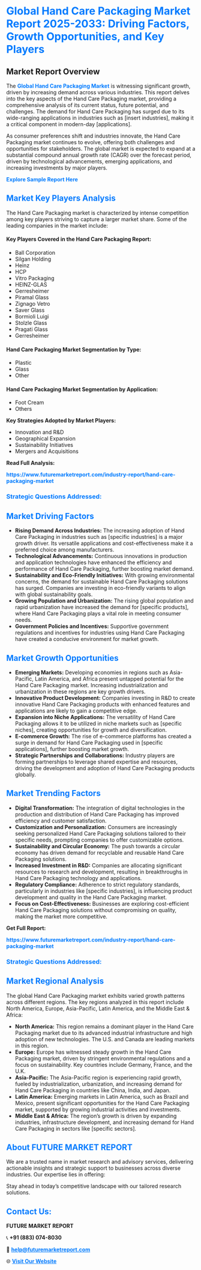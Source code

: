 <h1 style="color: #007BFF;">Global Hand Care Packaging Market Report 2025-2033: Driving Factors, Growth Opportunities, and Key Players</h1>

<section id="overview">
<h2>Market Report Overview</h2>
<p>The <a href="https://www.futuremarketreport.com/industry-report/hand-care-packaging-market" style="color: #007BFF; text-decoration: none;"><strong>Global Hand Care Packaging Market</strong></a> is witnessing significant growth, driven by increasing demand across various industries. This report delves into the key aspects of the Hand Care Packaging market, providing a comprehensive analysis of its current status, future potential, and challenges. The demand for Hand Care Packaging has surged due to its wide-ranging applications in industries such as [insert industries], making it a critical component in modern-day [applications].</p>
<p>As consumer preferences shift and industries innovate, the Hand Care Packaging market continues to evolve, offering both challenges and opportunities for stakeholders. The global market is expected to expand at a substantial compound annual growth rate (CAGR) over the forecast period, driven by technological advancements, emerging applications, and increasing investments by major players.</p>
</section>

<section id="overview">
<p><a href="https://www.futuremarketreport.com/request-sample/reportId=31969" style="color: #007BFF; text-decoration: none;"><strong>Explore Sample Report Here</strong></a></p>
</section>

<section id="key-players">
<h2 style="color: #007BFF;">Market Key Players Analysis</h2>
<p>The Hand Care Packaging market is characterized by intense competition among key players striving to capture a larger market share. Some of the leading companies in the market include:</p>
<h4>Key Players Covered in the Hand Care Packaging Report:</h4>
<ul><li>Ball Corporation</li><li>Silgan Holding</li><li>Heinz</li><li>HCP</li><li>Vitro Packaging</li><li>HEINZ-GLAS</li><li>Gerresheimer</li><li>Piramal Glass</li><li>Zignago Vetro</li><li>Saver Glass</li><li>Bormioli Luigi</li><li>Stolzle Glass</li><li>Pragati Glass</li><li>Gerresheimer</li></ul>
<h4>Hand Care Packaging Market Segmentation by Type:</h4>
<ul><li>Plastic</li><li>Glass</li><li>Other</li></ul>

<h4>Hand Care Packaging Market Segmentation by Application:</h4>
<ul><li>Foot Cream</li><li>Others</li></ul>
<p><strong>Key Strategies Adopted by Market Players:</strong></p>
<ul>
<li>Innovation and R&D</li>
<li>Geographical Expansion</li>
<li>Sustainability Initiatives</li>
<li>Mergers and Acquisitions</li>
</ul>
</section>

<section>
<p><strong>Read Full Analysis: </strong></p><a href="https://www.futuremarketreport.com/industry-report/hand-care-packaging-market" style="color: #007BFF; text-decoration: none;"><strong>https://www.futuremarketreport.com/industry-report/hand-care-packaging-market</strong></a>
<h3 style="color: #007BFF;">Strategic Questions Addressed:</h3>
</section>

<section id="driving-factors">
<h2 style="color: #007BFF;">Market Driving Factors</h2>
<ul>
<li><strong>Rising Demand Across Industries:</strong> The increasing adoption of Hand Care Packaging in industries such as [specific industries] is a major growth driver. Its versatile applications and cost-effectiveness make it a preferred choice among manufacturers.</li>
<li><strong>Technological Advancements:</strong> Continuous innovations in production and application technologies have enhanced the efficiency and performance of Hand Care Packaging, further boosting market demand.</li>
<li><strong>Sustainability and Eco-Friendly Initiatives:</strong> With growing environmental concerns, the demand for sustainable Hand Care Packaging solutions has surged. Companies are investing in eco-friendly variants to align with global sustainability goals.</li>
<li><strong>Growing Population and Urbanization:</strong> The rising global population and rapid urbanization have increased the demand for [specific products], where Hand Care Packaging plays a vital role in meeting consumer needs.</li>
<li><strong>Government Policies and Incentives:</strong> Supportive government regulations and incentives for industries using Hand Care Packaging have created a conducive environment for market growth.</li>
</ul>
</section>

<section id="growth-opportunities">
<h2 style="color: #007BFF;">Market Growth Opportunities</h2>
<ul>
<li><strong>Emerging Markets:</strong> Developing economies in regions such as Asia-Pacific, Latin America, and Africa present untapped potential for the Hand Care Packaging market. Increasing industrialization and urbanization in these regions are key growth drivers.</li>
<li><strong>Innovative Product Development:</strong> Companies investing in R&D to create innovative Hand Care Packaging products with enhanced features and applications are likely to gain a competitive edge.</li>
<li><strong>Expansion into Niche Applications:</strong> The versatility of Hand Care Packaging allows it to be utilized in niche markets such as [specific niches], creating opportunities for growth and diversification.</li>
<li><strong>E-commerce Growth:</strong> The rise of e-commerce platforms has created a surge in demand for Hand Care Packaging used in [specific applications], further boosting market growth.</li>
<li><strong>Strategic Partnerships and Collaborations:</strong> Industry players are forming partnerships to leverage shared expertise and resources, driving the development and adoption of Hand Care Packaging products globally.</li>
</ul>
</section>

<section id="trending-factors">
<h2 style="color: #007BFF;">Market Trending Factors</h2>
<ul>
<li><strong>Digital Transformation:</strong> The integration of digital technologies in the production and distribution of Hand Care Packaging has improved efficiency and customer satisfaction.</li>
<li><strong>Customization and Personalization:</strong> Consumers are increasingly seeking personalized Hand Care Packaging solutions tailored to their specific needs, prompting companies to offer customizable options.</li>
<li><strong>Sustainability and Circular Economy:</strong> The push towards a circular economy has driven demand for recyclable and reusable Hand Care Packaging solutions.</li>
<li><strong>Increased Investment in R&D:</strong> Companies are allocating significant resources to research and development, resulting in breakthroughs in Hand Care Packaging technology and applications.</li>
<li><strong>Regulatory Compliance:</strong> Adherence to strict regulatory standards, particularly in industries like [specific industries], is influencing product development and quality in the Hand Care Packaging market.</li>
<li><strong>Focus on Cost-Effectiveness:</strong> Businesses are exploring cost-efficient Hand Care Packaging solutions without compromising on quality, making the market more competitive.</li>
</ul>
</section>

<section>
<p><strong>Get Full Report: </strong></p><a href="https://www.futuremarketreport.com/industry-report/hand-care-packaging-market" style="color: #007BFF; text-decoration: none;"><strong>https://www.futuremarketreport.com/industry-report/hand-care-packaging-market</strong></a>
<h3 style="color: #007BFF;">Strategic Questions Addressed:</h3>
</section>


<section id="regional-analysis">
<h2 style="color: #007BFF;">Market Regional Analysis</h2>
<p>The global Hand Care Packaging market exhibits varied growth patterns across different regions. The key regions analyzed in this report include North America, Europe, Asia-Pacific, Latin America, and the Middle East & Africa:</p>
<ul>
<li><strong>North America:</strong> This region remains a dominant player in the Hand Care Packaging market due to its advanced industrial infrastructure and high adoption of new technologies. The U.S. and Canada are leading markets in this region.</li>
<li><strong>Europe:</strong> Europe has witnessed steady growth in the Hand Care Packaging market, driven by stringent environmental regulations and a focus on sustainability. Key countries include Germany, France, and the U.K.</li>
<li><strong>Asia-Pacific:</strong> The Asia-Pacific region is experiencing rapid growth, fueled by industrialization, urbanization, and increasing demand for Hand Care Packaging in countries like China, India, and Japan.</li>
<li><strong>Latin America:</strong> Emerging markets in Latin America, such as Brazil and Mexico, present significant opportunities for the Hand Care Packaging market, supported by growing industrial activities and investments.</li>
<li><strong>Middle East & Africa:</strong> The region’s growth is driven by expanding industries, infrastructure development, and increasing demand for Hand Care Packaging in sectors like [specific sectors].</li>
</ul>
</section>

<footer>
<h2 style="color: #007BFF;">About FUTURE MARKET REPORT</h2>
<p>We are a trusted name in market research and advisory services, delivering actionable insights and strategic support to businesses across diverse industries. Our expertise lies in offering:</p>

<p>Stay ahead in today’s competitive landscape with our tailored research solutions.</p>

<h2 style="color: #007BFF;">Contact Us:</h2>
<p><strong>FUTURE MARKET REPORT</strong></p>
<p>📞 <strong>+91 (883) 074-8030</strong></p>
<p>📧 <strong><a href="mailto:help@futuremarketreport.com" style="color: #007BFF;">help@futuremarketreport.com</a></strong></p>
<p>🌐 <strong><a href="https://www.futuremarketreport.com/" style="color: #007BFF;">Visit Our Website</a></strong></p>
</footer>